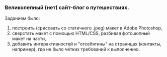 ### Великолепный (нет) сайт-блог о путешествиях. 
Заданием было:
1. построить (срисовать со статичного .jpeg) макет в Adobe Photoshop,
2. сверстать макет с помощью HTML/CSS, разбивая фотошопный макет на части,
3. добавить интерактивностей и "отсебятины" на страницах (контакты, например), где не было чётких требований к выполнению.
